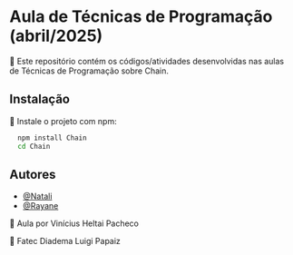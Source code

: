 # Aula de Técnicas de Programação (abril/2025)

🔎 Este repositório contém os códigos/atividades desenvolvidas nas aulas de Técnicas de Programação sobre Chain.

## Instalação

📌 Instale o projeto com npm:

```bash
  npm install Chain
  cd Chain
```
    
## Autores

- [@Natali](https://github.com/nouveauromance)
- [@Rayane](https://github.com/RayaneBarrosM)

🔗 Aula por Vinícius Heltai Pacheco

📍 Fatec Diadema Luigi Papaiz 
